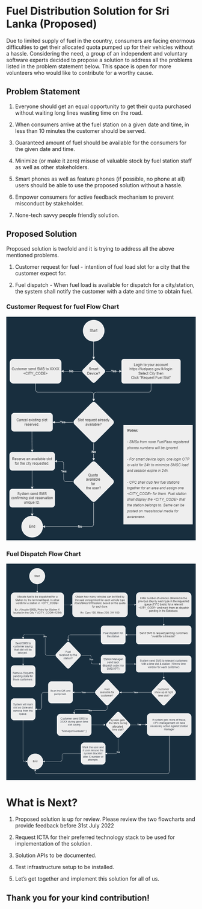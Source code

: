 # Fuel Distribution Solution for Sri Lanka (Proposed)

Due to limited supply of fuel in the country, consumers are facing enormous difficulties to get their allocated quota pumped up for their vehicles without a hassle. Considering the need, a group of an independent and voluntary software experts decided to propose a solution to address all the problems listed in the problem statement below. This space is open for more volunteers who would like to contribute for a worthy cause.

## Problem Statement

1. Everyone should get an equal opportunity to get their quota purchased without waiting long lines wasting time on the road.

2. When consumers arrive at the fuel station on a given date and time, in less than 10 minutes the customer should be served.
3. Guaranteed amount of fuel should be available for the consumers for the given date and time.
3. Minimize (or make it zero) misuse of valuable stock by fuel station staff as well as other stakeholders.
4. Smart phones as well as feature phones (if possible, no phone at all) users should be able to use the proposed solution without a hassle.
5. Empower consumers for active feedback mechanism to prevent misconduct by stakeholder.
6. None-tech savvy people friendly solution.

## Proposed Solution


Proposed solution is twofold and it is trying to address all the above mentioned problems.

1. Customer request for fuel - intention of fuel load slot for a city that the customer expect for.

2. Fuel dispatch - When fuel load is available for dispatch for a city/station, the system shall notify the customer with a date and time to obtain fuel.

### Customer Request for fuel Flow Chart
![alt text](https://github.com/fuelforallofus/fuelmeup/blob/p1_dev/request_fuel_load_slot.drawio.png)

### Fuel Dispatch Flow Chart
![alt text](https://github.com/fuelforallofus/fuelmeup/blob/p1_dev/fuel_dispatch_flow.drawio.png)

# What is Next?
1. Proposed solution is up for review. Please review the two flowcharts and provide feedback before 31st July 2022

2. Request ICTA for their preferred technology stack to be used for implementation of the solution.

3. Solution APIs to be documented.

4. Test infrastructure setup to be installed.

5. Let’s get together and implement this solution for all of us.

## Thank you for your kind contribution!
